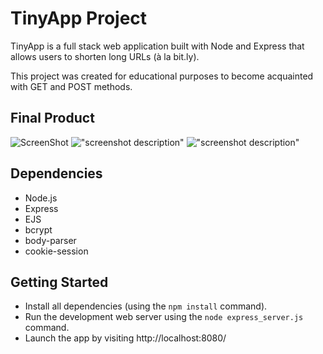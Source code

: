 # TinyApp Project

TinyApp is a full stack web application built with Node and Express that allows users to shorten long URLs (à la bit.ly).

This project was created for educational purposes to become acquainted with GET and POST methods.


## Final Product

![ScreenShot](https://raw.github.com/arismink/tinyapp/main/images/login.png)
!["screenshot description"](#)
!["screenshot description"](#)

## Dependencies

- Node.js
- Express
- EJS
- bcrypt
- body-parser
- cookie-session


## Getting Started

- Install all dependencies (using the `npm install` command).
- Run the development web server using the `node express_server.js` command.
- Launch the app by visiting http://localhost:8080/
